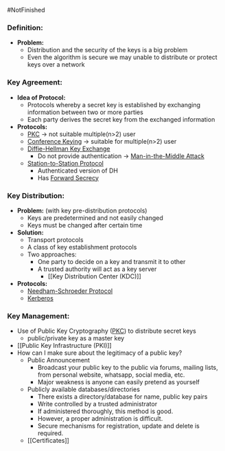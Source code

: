#NotFinished 
### Definition:
- **Problem:**
	- Distribution and the security of the keys is a big problem
	- Even the algorithm is secure we may unable to distribute or protect keys over a network
### Key Agreement:
- **Idea of Protocol:**
	- Protocols whereby a secret key is established by exchanging information between two or more parties
	- Each party derives the secret key from the exchanged information
- **Protocols:**
	- [PKC](PKC.md) -> not suitable multiple(n>2) user
	- [Conference Keying](Conference%20Keying.md)  -> suitable for multiple(n>2) user
	- [Diffie-Hellman Key Exchange](Diffie-Hellman%20Key%20Exchange.md)
		- Do not provide authentication -> [Man-in-the-Middle Attack](Man-in-the-Middle%20Attack.md)
	- [Station-to-Station Protocol](Station-to-Station%20Protocol.md)
		- Authenticated version of DH
		- Has [Forward Secrecy](Forward%20Secrecy.md)
### Key Distribution:
- **Problem:** (with key pre-distribution protocols)
	- Keys are predetermined and not easily changed
	- Keys must be changed after certain time
- **Solution:** 
	- Transport protocols
	- A class of key establishment protocols
	- Two approaches:
		- One party to decide on a key and transmit it to other
		- A trusted authority will act as a key server
			- [[Key Distribution Center (KDC)]]
- **Protocols:**
	- [Needham-Schroeder Protocol](Needham-Schroeder%20Protocol.md)
	- [Kerberos](Kerberos.md)
### Key Management:
- Use of Public Key Cryptography ([PKC](PKC.md)) to distribute secret keys
	- public/private key as a master key
- [[Public Key Infrastructure (PKI)]]
- How can I make sure about the legitimacy of a public key?
	- Public Announcement
		- Broadcast your public key to the public via forums, mailing lists, from personal website, whatsapp, social media, etc.
		- Major weakness is anyone can easily pretend as yourself 
	- Publicly available databases/directories
		- There exists a directory/database for name, public key pairs
		- Write controlled by a trusted administrator  
		- If administered thoroughly, this method is good.
		- However, a proper administration is difficult. 
		- Secure mechanisms for registration, update and delete is required.
	- [[Certificates]]

